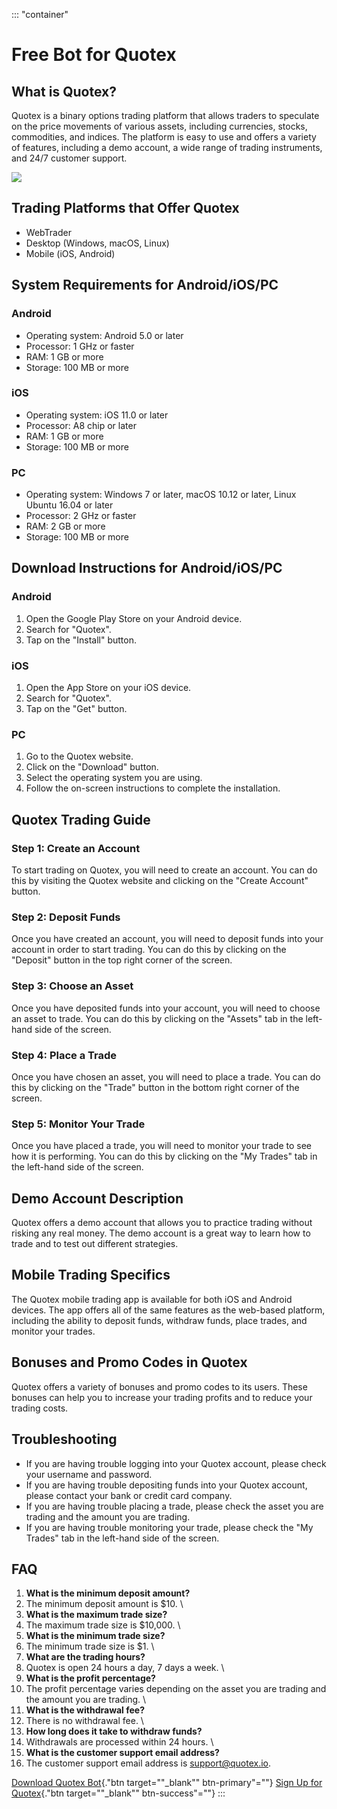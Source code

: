 ::: \"container\"
# Free Bot for Quotex

## What is Quotex?

Quotex is a binary options trading platform that allows traders to
speculate on the price movements of various assets, including
currencies, stocks, commodities, and indices. The platform is easy to
use and offers a variety of features, including a demo account, a wide
range of trading instruments, and 24/7 customer support.

[![](https://static.quotex.io/files/4_en/300_250.jpg)](https://traff.sbs/brokerqxlid)

## Trading Platforms that Offer Quotex

-   WebTrader
-   Desktop (Windows, macOS, Linux)
-   Mobile (iOS, Android)

## System Requirements for Android/iOS/PC

### Android

-   Operating system: Android 5.0 or later
-   Processor: 1 GHz or faster
-   RAM: 1 GB or more
-   Storage: 100 MB or more

### iOS

-   Operating system: iOS 11.0 or later
-   Processor: A8 chip or later
-   RAM: 1 GB or more
-   Storage: 100 MB or more

### PC

-   Operating system: Windows 7 or later, macOS 10.12 or later, Linux
    Ubuntu 16.04 or later
-   Processor: 2 GHz or faster
-   RAM: 2 GB or more
-   Storage: 100 MB or more

## Download Instructions for Android/iOS/PC

### Android

1.  Open the Google Play Store on your Android device.
2.  Search for "Quotex".
3.  Tap on the "Install" button.

### iOS

1.  Open the App Store on your iOS device.
2.  Search for "Quotex".
3.  Tap on the "Get" button.

### PC

1.  Go to the Quotex website.
2.  Click on the "Download" button.
3.  Select the operating system you are using.
4.  Follow the on-screen instructions to complete the installation.

## Quotex Trading Guide

### Step 1: Create an Account

To start trading on Quotex, you will need to create an account. You can
do this by visiting the Quotex website and clicking on the "Create
Account" button.

### Step 2: Deposit Funds

Once you have created an account, you will need to deposit funds into
your account in order to start trading. You can do this by clicking on
the "Deposit" button in the top right corner of the screen.

### Step 3: Choose an Asset

Once you have deposited funds into your account, you will need to choose
an asset to trade. You can do this by clicking on the "Assets" tab
in the left-hand side of the screen.

### Step 4: Place a Trade

Once you have chosen an asset, you will need to place a trade. You can
do this by clicking on the "Trade" button in the bottom right
corner of the screen.

### Step 5: Monitor Your Trade

Once you have placed a trade, you will need to monitor your trade to see
how it is performing. You can do this by clicking on the "My
Trades" tab in the left-hand side of the screen.

## Demo Account Description

Quotex offers a demo account that allows you to practice trading without
risking any real money. The demo account is a great way to learn how to
trade and to test out different strategies.

## Mobile Trading Specifics

The Quotex mobile trading app is available for both iOS and Android
devices. The app offers all of the same features as the web-based
platform, including the ability to deposit funds, withdraw funds, place
trades, and monitor your trades.

## Bonuses and Promo Codes in Quotex

Quotex offers a variety of bonuses and promo codes to its users. These
bonuses can help you to increase your trading profits and to reduce your
trading costs.

## Troubleshooting

-   If you are having trouble logging into your Quotex account, please
    check your username and password.
-   If you are having trouble depositing funds into your Quotex account,
    please contact your bank or credit card company.
-   If you are having trouble placing a trade, please check the asset
    you are trading and the amount you are trading.
-   If you are having trouble monitoring your trade, please check the
    "My Trades" tab in the left-hand side of the screen.

## FAQ

1.  **What is the minimum deposit amount?**
2.  The minimum deposit amount is \$10.
    \
3.  **What is the maximum trade size?**
4.  The maximum trade size is \$10,000.
    \
5.  **What is the minimum trade size?**
6.  The minimum trade size is \$1.
    \
7.  **What are the trading hours?**
8.  Quotex is open 24 hours a day, 7 days a week.
    \
9.  **What is the profit percentage?**
10. The profit percentage varies depending on the asset you are trading
    and the amount you are trading.
    \
11. **What is the withdrawal fee?**
12. There is no withdrawal fee.
    \
13. **How long does it take to withdraw funds?**
14. Withdrawals are processed within 24 hours.
    \
15. **What is the customer support email address?**
16. The customer support email address is support@quotex.io.

[Download Quotex Bot](\%22https://traff.sbs/brokerqxlid\%22){."btn
target=""_blank"" btn-primary"=""} [Sign Up for
Quotex](\%22https://traff.sbs/brokerqxlid\%22){."btn
target=""_blank"" btn-success"=""}
:::


